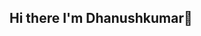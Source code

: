 ## Hi there I'm Dhanushkumar👋

<!--
**Dhanushkumar0712/Dhanushkumar0712** is a ✨ _special_ ✨ repository because its `README.md` (this file) appears on your GitHub profile.

Here are some ideas to get you started:

# 💫 About Me:
🔭 I’m currently working on something cool .<br>🌱 I’m currently learning Spring Boot, React, JavaScript, Typescript.<br>📫 How to reach me: dhanushkumar.c07@gmail


## 🌐 Socials:
[![LinkedIn](https://img.shields.io/badge/LinkedIn-%230077B5.svg?logo=linkedin&logoColor=white)](https://linkedin.com/in/https://www.linkedin.com/in/dhanush-kumar-c-100707286/?utm_source=share&utm_campaign=share_via&utm_content=profile&utm_medium=android_app) 

# 💻 Tech Stack:
![CSS3](https://img.shields.io/badge/css3-%231572B6.svg?style=for-the-badge&logo=css3&logoColor=white) ![Java](https://img.shields.io/badge/java-%23ED8B00.svg?style=for-the-badge&logo=openjdk&logoColor=white) ![HTML5](https://img.shields.io/badge/html5-%23E34F26.svg?style=for-the-badge&logo=html5&logoColor=white) ![React](https://img.shields.io/badge/react-%2320232a.svg?style=for-the-badge&logo=react&logoColor=%2361DAFB) ![React Router](https://img.shields.io/badge/React_Router-CA4245?style=for-the-badge&logo=react-router&logoColor=white)
# 📊 GitHub Stats:
![](https://github-readme-stats.vercel.app/api?username=Dhanushkumar&theme=dark&hide_border=false&include_all_commits=false&count_private=false)<br/>
![](https://github-readme-streak-stats.herokuapp.com/?user=Dhanushkumar&theme=dark&hide_border=false)<br/>
![](https://github-readme-stats.vercel.app/api/top-langs/?username=Dhanushkumar&theme=dark&hide_border=false&include_all_commits=false&count_private=false&layout=compact)

### ✍️ Random Dev Quote
![](https://quotes-github-readme.vercel.app/api?type=horizontal&theme=radical)

---
[![](https://visitcount.itsvg.in/api?id=Dhanushkumar&icon=0&color=0)](https://visitcount.itsvg.in)

<!-- Proudly created with GPRM ( https://gprm.itsvg.in ) -->
